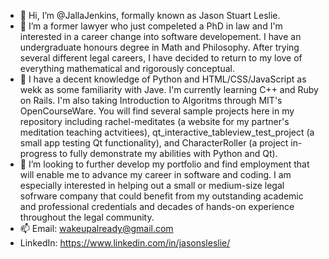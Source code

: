 - 👋 Hi, I’m @JallaJenkins, formally known as Jason Stuart Leslie.
- 👀 I’m a former lawyer who just compeleted a PhD in law and I'm interested in a career change into software developement. I have an undergraduate honours degree in Math and Philosophy. After trying several different legal careers, I have decided to return to my love of everything mathematical and rigorously conceptual.
- 🌱 I have a decent knowledge of Python and HTML/CSS/JavaScript as wekk as some familiarity with Jave. I'm currently learning C++ and Ruby on Rails. I'm also taking Introduction to Algoritms through MIT's OpenCourseWare. You will find several sample projects here in my repository including rachel-meditates (a website for my partner's meditation teaching actvitiees), qt_interactive_tableview_test_project (a small app testing Qt functionality), and CharacterRoller (a project in-progress to fully demonstrate my abilities with Python and Qt).
- 💞️ I’m looking to further develop my portfolio and find employment that will enable me to advance my career in software and coding. I am especially interested in helping out a small or medium-size legal sofrware company that could benefit from my outstanding academic and professional credentials and decades of hands-on experience throughout the legal community.
- 📫 Email: wakeupalready@gmail.com
- LinkedIn: https://www.linkedin.com/in/jasonsleslie/

<!---
JallaJenkins/JallaJenkins is a ✨ special ✨ repository because its `README.md` (this file) appears on your GitHub profile.
You can click the Preview link to take a look at your changes.
--->
